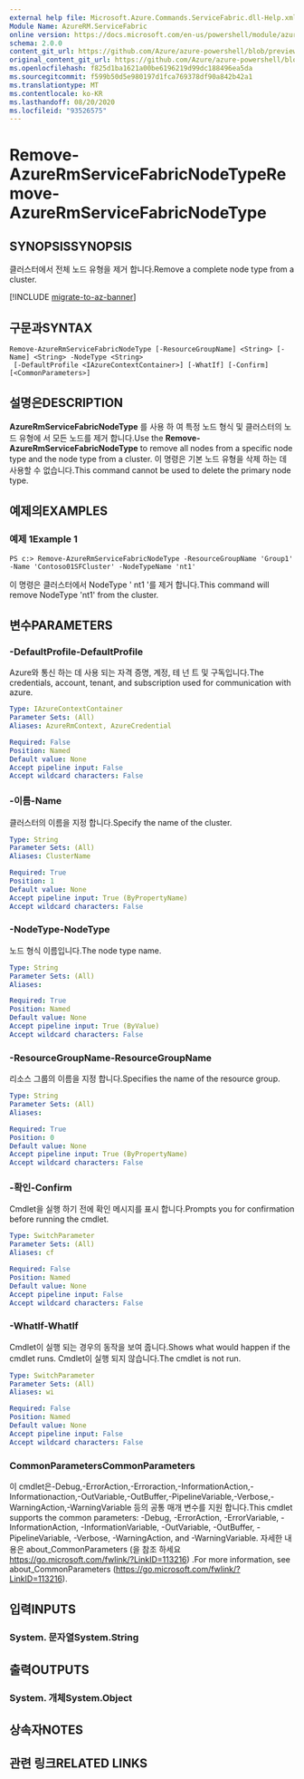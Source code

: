 ```yaml
---
external help file: Microsoft.Azure.Commands.ServiceFabric.dll-Help.xml
Module Name: AzureRM.ServiceFabric
online version: https://docs.microsoft.com/en-us/powershell/module/azurerm.servicefabric/remove-azurermservicefabricnodetype
schema: 2.0.0
content_git_url: https://github.com/Azure/azure-powershell/blob/preview/src/ResourceManager/ServiceFabric/Commands.ServiceFabric/help/Remove-AzureRmServiceFabricNodeType.md
original_content_git_url: https://github.com/Azure/azure-powershell/blob/preview/src/ResourceManager/ServiceFabric/Commands.ServiceFabric/help/Remove-AzureRmServiceFabricNodeType.md
ms.openlocfilehash: f825d1ba1621a00be6196219d99dc188496ea5da
ms.sourcegitcommit: f599b50d5e980197d1fca769378df90a842b42a1
ms.translationtype: MT
ms.contentlocale: ko-KR
ms.lasthandoff: 08/20/2020
ms.locfileid: "93526575"
---
```

# <span data-ttu-id="a88cb-101">Remove-AzureRmServiceFabricNodeType</span><span class="sxs-lookup"><span data-stu-id="a88cb-101">Remove-AzureRmServiceFabricNodeType</span></span>

## <span data-ttu-id="a88cb-102">SYNOPSIS</span><span class="sxs-lookup"><span data-stu-id="a88cb-102">SYNOPSIS</span></span>
<span data-ttu-id="a88cb-103">클러스터에서 전체 노드 유형을 제거 합니다.</span><span class="sxs-lookup"><span data-stu-id="a88cb-103">Remove a complete node type from a cluster.</span></span>

[!INCLUDE [migrate-to-az-banner](../../includes/migrate-to-az-banner.md)]

## <span data-ttu-id="a88cb-104">구문과</span><span class="sxs-lookup"><span data-stu-id="a88cb-104">SYNTAX</span></span>

```
Remove-AzureRmServiceFabricNodeType [-ResourceGroupName] <String> [-Name] <String> -NodeType <String>
 [-DefaultProfile <IAzureContextContainer>] [-WhatIf] [-Confirm] [<CommonParameters>]
```

## <span data-ttu-id="a88cb-105">설명은</span><span class="sxs-lookup"><span data-stu-id="a88cb-105">DESCRIPTION</span></span>
<span data-ttu-id="a88cb-106">**AzureRmServiceFabricNodeType** 를 사용 하 여 특정 노드 형식 및 클러스터의 노드 유형에 서 모든 노드를 제거 합니다.</span><span class="sxs-lookup"><span data-stu-id="a88cb-106">Use the **Remove-AzureRmServiceFabricNodeType** to remove all nodes from a specific node type and the node type from a cluster.</span></span> <span data-ttu-id="a88cb-107">이 명령은 기본 노드 유형을 삭제 하는 데 사용할 수 없습니다.</span><span class="sxs-lookup"><span data-stu-id="a88cb-107">This command cannot be used to delete the primary node type.</span></span>

## <span data-ttu-id="a88cb-108">예제의</span><span class="sxs-lookup"><span data-stu-id="a88cb-108">EXAMPLES</span></span>

### <span data-ttu-id="a88cb-109">예제 1</span><span class="sxs-lookup"><span data-stu-id="a88cb-109">Example 1</span></span>
```
PS c:> Remove-AzureRmServiceFabricNodeType -ResourceGroupName 'Group1' -Name 'Contoso01SFCluster' -NodeTypeName 'nt1'
```

<span data-ttu-id="a88cb-110">이 명령은 클러스터에서 NodeType ' nt1 '를 제거 합니다.</span><span class="sxs-lookup"><span data-stu-id="a88cb-110">This command will remove NodeType 'nt1' from the cluster.</span></span>

## <span data-ttu-id="a88cb-111">변수</span><span class="sxs-lookup"><span data-stu-id="a88cb-111">PARAMETERS</span></span>

### <span data-ttu-id="a88cb-112">-DefaultProfile</span><span class="sxs-lookup"><span data-stu-id="a88cb-112">-DefaultProfile</span></span>
<span data-ttu-id="a88cb-113">Azure와 통신 하는 데 사용 되는 자격 증명, 계정, 테 넌 트 및 구독입니다.</span><span class="sxs-lookup"><span data-stu-id="a88cb-113">The credentials, account, tenant, and subscription used for communication with azure.</span></span>

```yaml
Type: IAzureContextContainer
Parameter Sets: (All)
Aliases: AzureRmContext, AzureCredential

Required: False
Position: Named
Default value: None
Accept pipeline input: False
Accept wildcard characters: False
```

### <span data-ttu-id="a88cb-114">-이름</span><span class="sxs-lookup"><span data-stu-id="a88cb-114">-Name</span></span>
<span data-ttu-id="a88cb-115">클러스터의 이름을 지정 합니다.</span><span class="sxs-lookup"><span data-stu-id="a88cb-115">Specify the name of the cluster.</span></span>

```yaml
Type: String
Parameter Sets: (All)
Aliases: ClusterName

Required: True
Position: 1
Default value: None
Accept pipeline input: True (ByPropertyName)
Accept wildcard characters: False
```

### <span data-ttu-id="a88cb-116">-NodeType</span><span class="sxs-lookup"><span data-stu-id="a88cb-116">-NodeType</span></span>
<span data-ttu-id="a88cb-117">노드 형식 이름입니다.</span><span class="sxs-lookup"><span data-stu-id="a88cb-117">The node type name.</span></span>

```yaml
Type: String
Parameter Sets: (All)
Aliases: 

Required: True
Position: Named
Default value: None
Accept pipeline input: True (ByValue)
Accept wildcard characters: False
```

### <span data-ttu-id="a88cb-118">-ResourceGroupName</span><span class="sxs-lookup"><span data-stu-id="a88cb-118">-ResourceGroupName</span></span>
<span data-ttu-id="a88cb-119">리소스 그룹의 이름을 지정 합니다.</span><span class="sxs-lookup"><span data-stu-id="a88cb-119">Specifies the name of the resource group.</span></span>

```yaml
Type: String
Parameter Sets: (All)
Aliases: 

Required: True
Position: 0
Default value: None
Accept pipeline input: True (ByPropertyName)
Accept wildcard characters: False
```

### <span data-ttu-id="a88cb-120">-확인</span><span class="sxs-lookup"><span data-stu-id="a88cb-120">-Confirm</span></span>
<span data-ttu-id="a88cb-121">Cmdlet을 실행 하기 전에 확인 메시지를 표시 합니다.</span><span class="sxs-lookup"><span data-stu-id="a88cb-121">Prompts you for confirmation before running the cmdlet.</span></span>

```yaml
Type: SwitchParameter
Parameter Sets: (All)
Aliases: cf

Required: False
Position: Named
Default value: None
Accept pipeline input: False
Accept wildcard characters: False
```

### <span data-ttu-id="a88cb-122">-WhatIf</span><span class="sxs-lookup"><span data-stu-id="a88cb-122">-WhatIf</span></span>
<span data-ttu-id="a88cb-123">Cmdlet이 실행 되는 경우의 동작을 보여 줍니다.</span><span class="sxs-lookup"><span data-stu-id="a88cb-123">Shows what would happen if the cmdlet runs.</span></span> <span data-ttu-id="a88cb-124">Cmdlet이 실행 되지 않습니다.</span><span class="sxs-lookup"><span data-stu-id="a88cb-124">The cmdlet is not run.</span></span>

```yaml
Type: SwitchParameter
Parameter Sets: (All)
Aliases: wi

Required: False
Position: Named
Default value: None
Accept pipeline input: False
Accept wildcard characters: False
```

### <span data-ttu-id="a88cb-125">CommonParameters</span><span class="sxs-lookup"><span data-stu-id="a88cb-125">CommonParameters</span></span>
<span data-ttu-id="a88cb-126">이 cmdlet은-Debug,-ErrorAction,-Erroraction,-InformationAction,-Informationaction,-OutVariable,-OutBuffer,-PipelineVariable,-Verbose,-WarningAction,-WarningVariable 등의 공통 매개 변수를 지원 합니다.</span><span class="sxs-lookup"><span data-stu-id="a88cb-126">This cmdlet supports the common parameters: -Debug, -ErrorAction, -ErrorVariable, -InformationAction, -InformationVariable, -OutVariable, -OutBuffer, -PipelineVariable, -Verbose, -WarningAction, and -WarningVariable.</span></span> <span data-ttu-id="a88cb-127">자세한 내용은 about_CommonParameters (을 참조 하세요 https://go.microsoft.com/fwlink/?LinkID=113216) .</span><span class="sxs-lookup"><span data-stu-id="a88cb-127">For more information, see about_CommonParameters (https://go.microsoft.com/fwlink/?LinkID=113216).</span></span>

## <span data-ttu-id="a88cb-128">입력</span><span class="sxs-lookup"><span data-stu-id="a88cb-128">INPUTS</span></span>

### <span data-ttu-id="a88cb-129">System. 문자열</span><span class="sxs-lookup"><span data-stu-id="a88cb-129">System.String</span></span>

## <span data-ttu-id="a88cb-130">출력</span><span class="sxs-lookup"><span data-stu-id="a88cb-130">OUTPUTS</span></span>

### <span data-ttu-id="a88cb-131">System. 개체</span><span class="sxs-lookup"><span data-stu-id="a88cb-131">System.Object</span></span>

## <span data-ttu-id="a88cb-132">상속자</span><span class="sxs-lookup"><span data-stu-id="a88cb-132">NOTES</span></span>

## <span data-ttu-id="a88cb-133">관련 링크</span><span class="sxs-lookup"><span data-stu-id="a88cb-133">RELATED LINKS</span></span>

